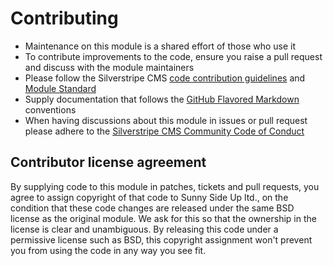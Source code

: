 # Contributing

-   Maintenance on this module is a shared effort of those who use it
-   To contribute improvements to the code, ensure you raise a pull request and discuss with the module maintainers
-   Please follow the Silverstripe CMS [code contribution guidelines](https://docs.silverstripe.org/en/contributing/code/) and [Module Standard](https://docs.silverstripe.org/en/developer_guides/extending/modules/#module-standard)
-   Supply documentation that follows the [GitHub Flavored Markdown](https://help.github.com/articles/markdown-basics/) conventions
-   When having discussions about this module in issues or pull request please adhere to the [Silverstripe CMS Community Code of Conduct](https://docs.silverstripe.org/en/project_governance/code_of_conduct/)

## Contributor license agreement

By supplying code to this module in patches, tickets and pull requests, you agree to assign copyright
of that code to Sunny Side Up ltd., on the condition that these code changes are released under the
same BSD license as the original module. We ask for this so that the ownership in the license is clear
and unambiguous. By releasing this code under a permissive license such as BSD, this copyright assignment
won't prevent you from using the code in any way you see fit.
